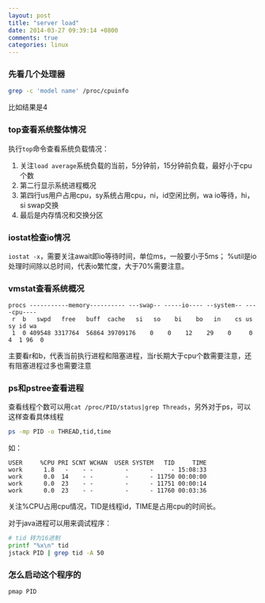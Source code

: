 ```yaml
---
layout: post
title: "server load"
date: 2014-03-27 09:39:14 +0800
comments: true
categories: linux
---
```


### 先看几个处理器

```bash
grep -c 'model name' /proc/cpuinfo
```
比如结果是4

### top查看系统整体情况

执行`top`命令查看系统负载情况：
1. 关注`load average`系统负载的当前，5分钟前，15分钟前负载，最好小于cpu个数
2. 第二行显示系统进程概况
3. 第四行us用户占用cpu，sy系统占用cpu，ni，id空闲比例，wa io等待，hi，si swap交换
4. 最后是内存情况和交换分区

### iostat检查io情况

`iostat -x`，需要关注await即io等待时间，单位ms，一般要小于5ms； %util是io处理时间除以总时间，代表io繁忙度，大于70%需要注意。

<!--more-->

### vmstat查看系统概况

	procs -----------memory---------- ---swap-- -----io---- --system-- ----cpu----
	 r  b   swpd   free   buff  cache   si   so    bi    bo   in    cs us sy id wa
	 1  0 409548 3317764  56864 39709176    0    0    12    29    0     0  4  1 96  0
 
 主要看r和b，代表当前执行进程和阻塞进程，当r长期大于cpu个数需要注意，还有阻塞进程过多也需要注意
 
 
### ps和pstree查看进程

查看线程个数可以用`cat /proc/PID/status|grep Threads`，另外对于ps，可以这样查看具体线程

```bash
ps -mp PID -o THREAD,tid,time
```
如：

	USER     %CPU PRI SCNT WCHAN  USER SYSTEM   TID     TIME
	work      1.8   -    - -         -      -     - 15:08:33
	work      0.0  14    - -         -      - 11750 00:00:00
	work      0.0  23    - -         -      - 11751 00:00:14
	work      0.0  23    - -         -      - 11760 00:03:36

关注%CPU占用cpu情况，TID是线程id，TIME是占用cpu的时间长。

对于java进程可以用来调试程序：

```bash
# tid 转为16进制
printf "%x\n" tid
jstack PID | grep tid -A 50
```
### 怎么启动这个程序的

```bash
pmap PID
```